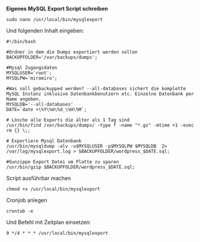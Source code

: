 **Eigenes MySQL Export Script schreiben**

    sudo nano /usr/local/bin/mysqlexport

Und folgenden Inhalt eingeben:

    #!/bin/bash

    #Ordner in dem die Dumps exportiert werden sollen
    BACKUPFOLDER='/var/backups/dumps';
    
    #Mysql Zugangsdaten
    MYSQLUSER='root';
    MYSQLPW='miromiro';
    
    #Was soll gebackupped werden? --all-databases sichert die komplette MySQL Instanz inklusive Datenbankbenutzern etc. Einzelne Datenbank per Name angeben.
    MYSQLDB='--all-databases'
    DATE=`date +\%Y\%m\%d_\%H\%M`;
    
    # Lösche alle Exports die älter als 1 Tag sind
    /usr/bin/find /var/backups/dumps/ -type f -name "*.gz" -mtime +1 -exec rm {} \;;
    
    # Exportiere Mysql Datenbank
    /usr/bin/mysqldump -alv -u$MYSQLUSER -p$MYSQLPW $MYSQLDB  2> /var/log/mysqlexport.log > $BACKUPFOLDER/wordpress_$DATE.sql;
    
    #Gunzippe Export Datei um Platte zu sparen
    /usr/bin/gzip $BACKUPFOLDER/wordpress_$DATE.sql;
    

Script ausführbar machen

    chmod +x /usr/local/bin/mysqlexport

Cronjob anlegen

    crontab -e

Und Befehl mit Zeitplan einsetzen:

    0 */4 * * * /usr/local/bin/mysqlexport
